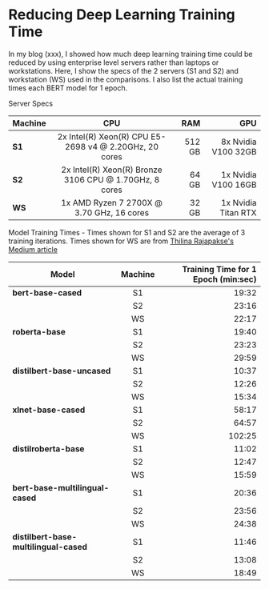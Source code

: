 # Reducing Deep Learning Training Time

In my blog (xxx), I showed how much deep learning training time could be reduced by using enterprise level servers rather than laptops or workstations.  Here, I show the specs of the 2 servers (S1 and S2) and workstation (WS) used in the comparisons.  I also list the actual training times each BERT model for 1 epoch.

Server Specs

| Machine      | CPU                                                    | RAM    | GPU                 |
| -------------|:------------------------------------------------------:| ------:| -------------------:|
| **S1**       | 2x Intel(R) Xeon(R) CPU E5-2698 v4 @ 2.20GHz, 20 cores | 512 GB | 8x Nvidia V100 32GB |
| **S2**       | 2x Intel(R) Xeon(R) Bronze 3106 CPU @ 1.70GHz, 8 cores |  64 GB | 1x Nvidia V100 16GB |
| **WS**       | 1x AMD Ryzen 7 2700X @ 3.70 GHz, 16 cores              |  32 GB | 1x Nvidia Titan RTX |


Model Training Times - Times shown for S1 and S2 are the average of 3 training iterations.  Times shown for WS are from [Thilina Rajapakse's Medium article](https://towardsdatascience.com/to-distil-or-not-to-distil-bert-roberta-and-xlnet-c777ad92f8)

| Model                                  | Machine  | Training Time for 1 Epoch (min:sec) |
| ---------------------------------------|:--------:|------------------------------------:| 
| **bert-base-cased**                    | S1       | 19:32                               |
|                                        | S2       | 23:16                               |
|                                        | WS       | 22:17                               |
| **roberta-base**                       | S1       | 19:40                               |
|                                        | S2       | 23:23                               |
|                                        | WS       | 29:59                               |
| **distilbert-base-uncased**            | S1       | 10:37                               |
|                                        | S2       | 12:26                               |
|                                        | WS       | 15:34                               |
| **xlnet-base-cased**                   | S1       | 58:17                               |
|                                        | S2       | 64:57                               |
|                                        | WS       | 102:25                              |
| **distilroberta-base**                 | S1       | 11:02                               |
|                                        | S2       | 12:47                               |
|                                        | WS       | 15:59                               |
| **bert-base-multilingual-cased**       | S1       | 20:36                               |
|                                        | S2       | 23:56                               |
|                                        | WS       | 24:38                               |
| **distilbert-base-multilingual-cased** | S1       | 11:46                               |
|                                        | S2       | 13:08                               |
|                                        | WS       | 18:49                               |



